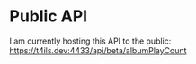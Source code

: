 
# Public API
I am currently hosting this API to the public: https://t4ils.dev:4433/api/beta/albumPlayCount
